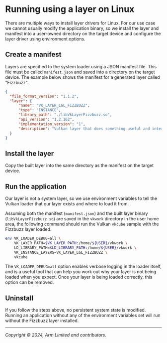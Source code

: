 # Running using a layer on Linux

There are multiple ways to install layer drivers for Linux. For our use case
we cannot usually modify the application binary, so we install the layer and
manifest into a user-owned directory on the target device and configure the
layer driver using environment options.

## Create a manifest

Layers are specified to the system loader using a JSON manifest file. This file
must be called `manifest.json` and saved into a directory on the target device.
The example below shows the manifest for a generated layer called "Fizzbuzz".

```json
{
  "file_format_version": "1.1.2",
  "layer": {
      "name": "VK_LAYER_LGL_FIZZBUZZ",
      "type": "INSTANCE",
      "library_path": "./libVkLayerFizzbuzz.so",
      "api_version": "1.2.162",
      "implementation_version": "1",
      "description": "Vulkan layer that does something useful and interesting."
  }
}
```

## Install the layer

Copy the built layer into the same directory as the manifest on the target
device.

## Run the application

Our layer is not a system layer, so we use environment variables to tell the
Vulkan loader that our layer exists and where to load it from.

Assuming both the manifest (`manifest.json`) and the built layer binary
(`libVkLayerFizzbuzz.so`) are saved in the `vkwork` directory in the user home
area, the following command should run the Vulkan `vkcube` sample with the
Fizzbuzz layer loaded.

```bash
env VK_LOADER_DEBUG=all \
    VK_LAYER_PATH=$VK_LAYER_PATH:/home/${USER}/vkwork \
    LD_LIBRARY_PATH=$LD_LIBRARY_PATH:/home/${USER}/vkwork \
    VK_INSTANCE_LAYERS=VK_LAYER_LGL_FIZZBUZZ \
    vkcube
```

The `VK_LOADER_DEBUG=all` option enables verbose logging in the loader itself,
and is a useful tool that can help you work out why your layer is not being
loaded when you expect. Once your layer is being loaded correctly, this option
can be removed.

## Uninstall

If you follow the steps above, no persistent system state is modified. Running
an application without any of the environment variables set will run without
the Fizzbuzz layer installed.

- - -

_Copyright © 2024, Arm Limited and contributors._
